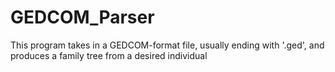 # GEDCOM_Parser

This program takes in a GEDCOM-format file, usually ending with '.ged', and produces a family tree from a desired individual
